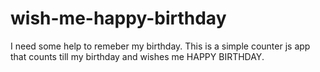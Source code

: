 # wish-me-happy-birthday

I need some help to remeber my birthday.
This is a simple counter js app that counts till my birthday and wishes me HAPPY BIRTHDAY.
